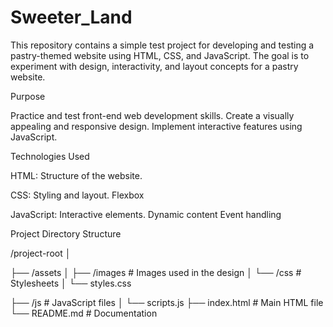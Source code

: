 # Sweeter_Land
This repository contains a simple test project for developing and testing a pastry-themed website using HTML, CSS, and JavaScript. The goal is to experiment with design, interactivity, and layout concepts for a pastry website.

Purpose

Practice and test front-end web development skills.
Create a visually appealing and responsive design.
Implement interactive features using JavaScript.

Technologies Used

HTML: Structure of the website.

CSS: Styling and layout. Flexbox

JavaScript: Interactive elements. Dynamic content Event handling

Project Directory Structure

/project-root
│

├── /assets
│   ├── /images       # Images used in the design
│   └── /css          # Stylesheets
│       └── styles.css

├── /js               # JavaScript files
│   └── scripts.js
├── index.html         # Main HTML file
└── README.md          # Documentation


